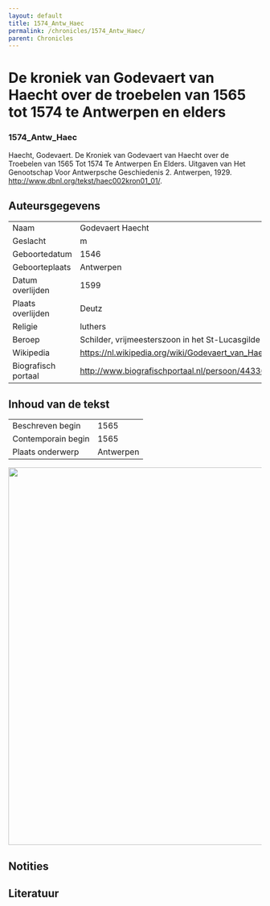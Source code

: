 ```yaml
---
layout: default
title: 1574_Antw_Haec
permalink: /chronicles/1574_Antw_Haec/
parent: Chronicles
--- 
```



# De kroniek van Godevaert van Haecht over de troebelen van 1565 tot 1574 te Antwerpen en elders 

### 1574_Antw_Haec 

Haecht, Godevaert. De Kroniek van Godevaert van Haecht over de Troebelen van 1565 Tot 1574 Te Antwerpen En Elders. Uitgaven van Het Genootschap Voor Antwerpsche Geschiedenis 2. Antwerpen, 1929. http://www.dbnl.org/tekst/haec002kron01_01/. 

## Auteursgegevens 

| | | 
| --------------- | --------------- | 
| Naam | Godevaert Haecht | 
| Geslacht | m | 
| Geboortedatum | 1546 | 
| Geboorteplaats | Antwerpen | 
| Datum overlijden | 1599 | 
| Plaats overlijden | Deutz | 
| Religie | luthers | 
| Beroep | Schilder, vrijmeesterszoon in het St-Lucasgilde | 
| Wikipedia | https://nl.wikipedia.org/wiki/Godevaert_van_Haecht | 
| Biografisch portaal | http://www.biografischportaal.nl/persoon/44336607 | 

## Inhoud van de tekst 

| | | 
| --------------- | --------------- | 
| Beschreven begin | 1565 | 
| Contemporain begin | 1565 | 
| Plaats onderwerp | Antwerpen | 

[<img src="..\..\barplots_chronicles\1574_Antw_Haec.jpg" width="750"/>](..\..\barplots_chronicles\1574_Antw_Haec.jpg) 

## Notities 

## Literatuur 

